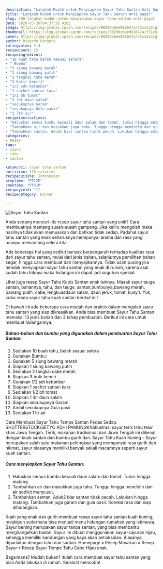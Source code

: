 ```yaml
---
description: "Langkah Mudah untuk Menyiapkan Sayur Tahu Santan Anti Gagal"
title: "Langkah Mudah untuk Menyiapkan Sayur Tahu Santan Anti Gagal"
slug: 700-langkah-mudah-untuk-menyiapkan-sayur-tahu-santan-anti-gagal
date: 2020-05-20T04:37:58.428Z
image: https://img-global.cpcdn.com/recipes/80290c6ee981647a/751x532cq70/sayur-tahu-santan-foto-resep-utama.jpg
thumbnail: https://img-global.cpcdn.com/recipes/80290c6ee981647a/751x532cq70/sayur-tahu-santan-foto-resep-utama.jpg
cover: https://img-global.cpcdn.com/recipes/80290c6ee981647a/751x532cq70/sayur-tahu-santan-foto-resep-utama.jpg
author: Ricardo Rodgers
ratingvalue: 3.4
reviewcount: 15
recipeingredient:
- "10 buah tahu belah seauai selera"
- " Bumbu"
- "5 siung bawang merah"
- "1 siung bawang putih"
- "2 tangkai cabe merah"
- "3 butir kemiri"
- "1/2 sdt ketumbar"
- "1 sachet santan kara"
- "1/2 bh tomat"
- "1 lbr daun salam"
- "secukupnya Garam"
- "secukupnya Gula pasir"
- "1 ltr air"
recipeinstructions:
- "Haluskan semua bumbu kecuali daun salam dan tomat. Tumis hingga matang"
- "Tambahkan air dan masukkan juga tahu. Tunggu hingga mendidih dan air sedikit menyusut."
- "Tambahkan santan. Aduk2 biar santan tidak pecah. Lakukan hingga matang. Tambahkan juga garam dan gula pasir. Koreksi rasa dan siap dihidangkan."
categories:
- Resep
tags:
- sayur
- tahu
- santan

katakunci: sayur tahu santan 
nutrition: 110 calories
recipecuisine: Indonesian
preptime: "PT12M"
cooktime: "PT41M"
recipeyield: "1"
recipecategory: Dinner

---
```



![Sayur Tahu Santan](https://img-global.cpcdn.com/recipes/80290c6ee981647a/751x532cq70/sayur-tahu-santan-foto-resep-utama.jpg)

Anda sedang mencari ide resep sayur tahu santan yang unik? Cara membuatnya memang susah-susah gampang. Jika keliru mengolah maka hasilnya tidak akan memuaskan dan bahkan tidak sedap. Padahal sayur tahu santan yang enak seharusnya mempunyai aroma dan rasa yang mampu memancing selera kita.

Ada beberapa hal yang sedikit banyak berpengaruh terhadap kualitas rasa dari sayur tahu santan, mulai dari jenis bahan, selanjutnya pemilihan bahan segar, hingga cara membuat dan menyajikannya. Tidak usah pusing jika hendak menyiapkan sayur tahu santan yang enak di rumah, karena asal sudah tahu triknya maka hidangan ini dapat jadi suguhan spesial.

Lihat juga resep Sayur Tahu Kubis Santan enak lainnya. Masak sayur tauge santan, bahannya, tahu, dan tauge, santan,bumbunya,bawang merah, bawang putih, cabe, lengkuasdaun salam, daun jeruk, tomat, kunyit. Yuk, coba resep sayur tahu kuah santan berikut ini!


Di bawah ini ada beberapa cara mudah dan praktis dalam mengolah sayur tahu santan yang siap dikreasikan. Anda bisa membuat Sayur Tahu Santan memakai 13 jenis bahan dan 3 tahap pembuatan. Berikut ini cara untuk membuat hidangannya.

<!--inarticleads1-->

##### Bahan-bahan dan bumbu yang digunakan dalam pembuatan Sayur Tahu Santan:

1. Sediakan 10 buah tahu, belah seauai selera
1. Gunakan  Bumbu:
1. Gunakan 5 siung bawang merah
1. Siapkan 1 siung bawang putih
1. Sediakan 2 tangkai cabe merah
1. Siapkan 3 butir kemiri
1. Gunakan 1/2 sdt ketumbar
1. Siapkan 1 sachet santan kara
1. Sediakan 1/2 bh tomat
1. Siapkan 1 lbr daun salam
1. Siapkan secukupnya Garam
1. Ambil secukupnya Gula pasir
1. Sediakan 1 ltr air


Cara Membuat Sayur Tahu Tempe Santan Pedas Sedap. SHUTTERSTOCK/SETYO ADHI PAMUNGKASIlustrasi sayur terik tahu telur khas Jawa Tengah. Terik, makanan tradisional dari Jawa Tengah ini dikenal dengan kuah santan dan bumbu gurih dan. Sayur Tahu Kuah Kuning - Sayur merupakan salah satu makanan pelengkap yang mempunyai rasa gurih dan nikmat, sayur biasanya memiliki banyak sekali macamnya seperti sayur kuah santan. 

<!--inarticleads2-->

##### Cara menyiapkan Sayur Tahu Santan:

1. Haluskan semua bumbu kecuali daun salam dan tomat. Tumis hingga matang
1. Tambahkan air dan masukkan juga tahu. Tunggu hingga mendidih dan air sedikit menyusut.
1. Tambahkan santan. Aduk2 biar santan tidak pecah. Lakukan hingga matang. Tambahkan juga garam dan gula pasir. Koreksi rasa dan siap dihidangkan.


Kuah yang enak dan gurih membuat resep sayur tahu santan kuah kuning, meskipun sederhana bisa menjadi menu hidangan rumahan yang istimewa. Sayur bening merupakan sayur tanpa santan, yang bisa membantu menghangatkan badan. Sayur ini dibuat menggunakan sayur-sayuran hijau, sehingga memiliki kandungan yang kaya akan antioksidan. Biasanya, dipadukan dengan tahu dan santan. Homepage » Resep Masakan » Resep Sayur » Resep Sayur Tempe Tahu Cabe Hijau enak. 

Bagaimana? Mudah bukan? Itulah cara membuat sayur tahu santan yang bisa Anda lakukan di rumah. Selamat mencoba!
